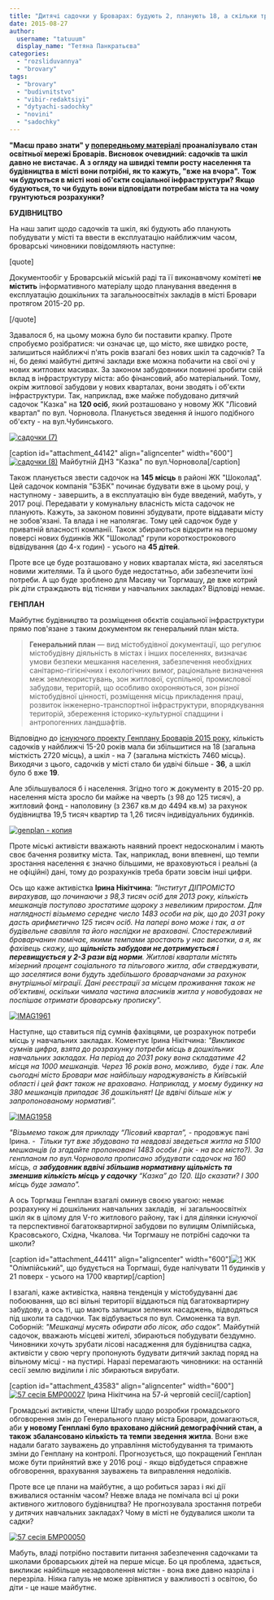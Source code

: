 ```yaml
---
title: "Дитячі садочки у Броварах: будують 2, планують 18, а скільки треба насправді?"
date: 2015-08-27
author: 
  username: "tatuuum"
  display_name: "Тетяна Панкратьєва"
categories: 
  - "rozsliduvannya"
  - "brovary"
tags: 
  - "brovary"
  - "budivnitstvo"
  - "vibir-redaktsiyi"
  - "dytyachi-sadochky"
  - "novini"
  - "sadochky"
---
```


**"Маєш право знати" у [попередньому матеріалі](https://mpz.brovary.org/brovarska-osvita-v-tsyfrah-tretyna-ditej-u-sadochkah-ponadnormovi-shkolyariv-masovo-perevodyat-na-drugu-zminu/) проаналізувало стан освітньої мережі Броварів. Висновок очевидний: садочків та шкіл давно не вистачає. А** **з огляду на швидкі темпи росту населення та будівництва в місті вони потрібні, як то кажуть, "вже на вчора".** **Тож чи будуються в місті нові об'єкти соціальної інфраструктури? Якщо будуються, то чи будуть вони відповідати потребам міста та на чому грунтуються розрахунки?**

**БУДІВНИЦТВО**

На наш запит щодо садочків та шкіл, які будують або планують побудувати у місті та ввести в експлуатацію найближчим часом, броварські чиновники повідомляють наступне:

\[quote\]

Документообіг у Броварській міській раді та її виконавчому комітеті **не містить** інформативного матеріалу щодо планування введення в експлуатацію дошкільних та загальноосвітніх закладів в місті Бровари протягом 2015-20 рр.

\[/quote\]

Здавалося б, на цьому можна було би поставити крапку. Проте спробуємо розібратися: чи означає це, що місто, яке швидко росте, залишиться найближчі п'ять років взагалі без нових шкіл та садочків? Та ні, бо деякі майбутні дитячі заклади вже можна побачити на свої очі у нових житлових масивах. За законом забудовники повинні зробити свій вклад в інфраструктуру міста: або фінансовий, або матеріальний. Тому, окрім житлової забудови у нових кварталах, вони зводять і об'єкти інфраструктури. Так, наприклад, вже майже побудовано дитячий садочок "Казка" на **120 осіб**, який розташовано у новому ЖК "Лісовий квартал" по вул. Чорновола. Планується зведення й іншого подібного об'єкту - на вул.Чубинського.

[![садочки (7)](https://mpz.brovary.org/wp-content/uploads/2015/08/sadochky-7.jpg)](https://mpz.brovary.org/wp-content/uploads/2015/08/sadochky-7.jpg)

\[caption id="attachment\_44142" align="aligncenter" width="600"\][![садочки (8)](https://mpz.brovary.org/wp-content/uploads/2015/08/sadochky-8.jpg)](https://mpz.brovary.org/wp-content/uploads/2015/08/sadochky-8.jpg) Майбутній ДНЗ "Казка" по вул.Чорновола\[/caption\]

Також планується звести садочок на **145 місць** в районі ЖК "Шоколад". Цей садочок компанія "БЗБК" починає будувати вже в цьому році, у наступному - завершить, а в експлуатацію він буде введений, мабуть, у 2017 році. Передавати у комунальну власність міста садочок не планують. Кажуть, за законом повинні збудувати, проте віддавати місту не зобов'язані. Та влада і не наполягає. Тому цей садочок буде у приватній власності компанії. Також збираються відкрити на першому поверсі нових будинків ЖК "Шоколад" групи короткострокового відвідування (до 4-х годин) - усього на **45 дітей**.

Проте все це буде розташовано у нових кварталах міста, які заселяться новими жителями. Та й цього буде недостатньо, аби забезпечити їхні потреби. А що буде зроблено для Масиву чи Торгмашу, де вже котрий рік діти страждають від тісняви у навчальних закладах? Відповіді немає.

**ГЕНПЛАН**

Майбутнє будівництво та розміщення обєктів соціальної інфраструктури прямо пов'язане з таким документом як генеральний план міста.

> **Генеральний план** — вид містобудівної документації, що регулює містобудівну діяльність в містах і інших поселеннях, визначає умови безпеки мешкання населення, забезпечення необхідних санітарно-гігієнічних і екологічних вимог, раціональне визначення меж землекористувань, зон житлової, суспільної, промислової забудови, територій, що особливо охороняються, зон різної містобудівної цінності, розміщення місць прикладення праці, розвиток інженерно-транспортної інфраструктури, впорядкування територій, збереження історико-культурної спадщини і антропогенних ландшафтів.

Відповідно до [існуючого проекту Генплану Броварів 2015 року](http://genplan.brovary.org/proekt-henplanu-2015), кількість садочків у найближчі 15-20 років мала би збільшитися на 18 (загальна місткість 2720 місць), а шкіл - на 7 (загальна місткість 7460 місць). Виходячи з цього, садочків у місті стало би удвічі більше - **36**, а шкіл було б вже **19**.

Але збільшувалося б і населення. Згідно того ж документу в 2015-20 рр. населення міста зросло би майже на чверть (з 98 до 125 тисяч), а житловий фонд - наполовину (з 2367 кв.м до 4494 кв.м) за рахунок будівництва 19,5 тисяч квартир та 1,26 тисяч індивідуальних будинків.

[![genplan - копия](https://mpz.brovary.org/wp-content/uploads/2015/08/genplan-kopyya.jpg)](https://mpz.brovary.org/wp-content/uploads/2015/08/genplan-kopyya.jpg)

Проте міські активісти вважають наявний проект недосконалим і мають своє бачення розвитку міста. Так, наприклад, вони впевнені, що темпи зростання населення є значно більшими, не враховуються і реальні (а не офіційні) дані, тому до розрахунків треба брати зовсім інші цифри.

Ось що каже активістка **Ірина Нікітчина**: _"Інститут ДІПРОМІСТО вирахував, що починаючи з 98,3 тисяч осіб для 2013 року, кількість мешканців поступово зростатиме щороку з невеликим приростом. Для наглядності візьмемо середнє число 1483 особи на рік, що до 2031 року дасть арифметично 125 тисяч осіб. На папері воно може і так, а от будівельне свавілля та його наслідки не враховані. Спостережливий броварчанин помічає, якими темпами зростають у нас висотки, а я, як фахівець скажу, що **щільність забудови не дотримується і перевищується у 2-3 рази від норми**. Житлові квартали містять мізерний процент соціального та пільгового житла, аби стверджувати, що заселятися вони будуть здебільшого броварчанами за рахунок внутрішньої міграції. Дані реєстрації за місцем проживання також не об’єктивні, оскільки чимала частина власників житла у новобудовах не поспішає отримати броварську прописку"._

[![IMAG1961](https://mpz.brovary.org/wp-content/uploads/2015/08/IMAG1961.jpg)](https://mpz.brovary.org/wp-content/uploads/2015/08/IMAG1961.jpg)

Наступне, що ставиться під сумнів фахівцями, це розрахунок потреби місць у навчальних закладах. Коментує Ірина Нікітчина: _"Викликає сумнів цифра, взята до розрахунку потреби місць в дошкільних навчальних закладах. На період до 2031 року вона складатиме 42 місця на 1000 мешканців. Через 16 років воно, можливо,  буде і так. Але сьогодні місто Бровари має найбільшу народжуваність в Київській області і цей факт також не враховано. Наприклад, у моєму будинку на 380 мешканців припадає 36 дошкільнят! Це вдвічі більше ніж у запропонованому нормативі"._

[![IMAG1958](https://mpz.brovary.org/wp-content/uploads/2015/08/IMAG1958.jpg)](https://mpz.brovary.org/wp-content/uploads/2015/08/IMAG1958.jpg)

_"Візьмемо також для прикладу “Лісовий квартал”, -_ продовжує пані Ірина. _-  Тільки тут вже збудовано та невдовзі зведеться житла на 5100 мешканців (а згадайте пропоновані 1483 особи / рік - на все місто?). За генпланом по вул.Чорновола прописано збудувати садочок на 160 місць, а **забудовник вдвічі збільшив нормативну щільність та зменшив кількість місць у садочку** “Казка” до 120. Що сказати? І 300 місць буде замало"._

А ось Торгмаш Генплан взагалі оминув своєю увагою: немає розрахунку ні дошкільних навчальних закладів,  ні загальноосвітніх  шкіл як в цілому для V-го житлового району, так і для ділянки існуючої та перспективної багатоквартирної забудови по вулицям Олімпійська, Красовського, Східна, Чкалова. Чи Торгмашу не потрібні садочки та школи?

\[caption id="attachment\_44411" align="aligncenter" width="600"\][![1](https://mpz.brovary.org/wp-content/uploads/2015/08/15.jpg)](https://mpz.brovary.org/wp-content/uploads/2015/08/15.jpg) ЖК "Олімпійський", що будується на Торгмаші, буде налічувати 11 будинків у 21 поверх - усього на 1700 квартир\[/caption\]

І взагалі, каже активістка, наявна тенденція у містобудуванні дає побоювання, що всі вільні території віддаються під багатоквартирну забудову, а ось ті, що мають залишки зелених насаджень, відводяться під школи та садочки. Так відбувається по вул. Симоненка та вул. Соборній: _"Мешканці мусять обирати або лісок, або садок"._ Майбутній садочок, вважають місцеві жителі, збираються побудувати бездумно. Чиновники хочуть зрубати лісові насадження для будівництва садка, активісти у свою чергу пропонують будувати дитячий заклад поряд на вільному місці - на пустирі. Наразі перемагають чиновники: на останній сесії землю виділили і ліс збираються вирубати.

\[caption id="attachment\_43583" align="aligncenter" width="600"\][![57 сесія БМР00027](https://mpz.brovary.org/wp-content/uploads/2015/08/57-sesiya-BMR00027.jpg)](https://mpz.brovary.org/wp-content/uploads/2015/08/57-sesiya-BMR00027.jpg) Ірина Нікітчина на 57-й черговій сесії\[/caption\]

Громадські активісти, члени Штабу щодо розробки громадського обговорення змін до Генерального плану міста Бровари, домагаються, аби **у новому Генплані було враховано дійсний демографічний стан, а також збалансовано кількість та темпи зведення житла**. Вони вже надали багато зауважень до управління містобудування та тримають зміни до Генплану на контролі. Прогнозується, що покращений Генплан може бути прийнятий вже у 2016 році - якщо відбудеться справжне обговорення, врахування зауважень та виправлення недоліків.

Проте все це плани на майбутнє, а що робиться зараз і які дії вживалися останнім часом? Невже влада не помічала всі ці роки активного житлового будівництва? Не прогнозувала зростання потреби у дитячих навчальних закладах? Чому в місті не будувалися школи та садки?

[![57 сесія БМР00050](https://mpz.brovary.org/wp-content/uploads/2015/08/57-sesiya-BMR00050.jpg)](https://mpz.brovary.org/wp-content/uploads/2015/08/57-sesiya-BMR00050.jpg)

Мабуть, владі потрібно поставити питання забезпечення садочками та школами броварських дітей на перше місце. Бо ця проблема, здається, викликає найбільше незадоволення містян - вона вже давно назріла і перезріла. Ніяка галузь не може зрівнятися у важливості з освітою, бо діти - це наше майбутнє.
